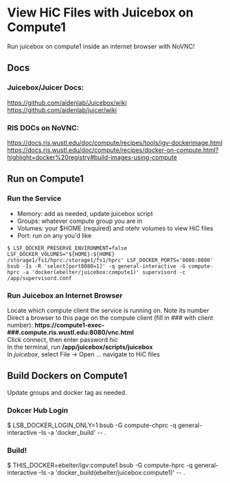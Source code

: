 # View HiC Files with Juicebox on Compute1
Run juicebox on compute1 inside an internet browser with NoVNC!
## Docs 
### Juicebox/Juicer Docs:
https://github.com/aidenlab/Juicebox/wiki
https://github.com/aidenlab/juicer/wiki
### RIS DOCs on NoVNC:
https://docs.ris.wustl.edu/doc/compute/recipes/tools/igv-dockerimage.html
https://docs.ris.wustl.edu/doc/compute/recipes/docker-on-compute.html?highlight=docker%20registry#build-images-using-compute
## Run on Compute1
### Run the Service
* Memory:   add as needed, update juicebox script
* Groups:   whatever compute group you are in
* Volumes:  your $HOME (required) and otehr volumes to view HiC files
* Port:     run on any you'd like
```
$ LSF_DOCKER_PRESERVE_ENVIRONMENT=false LSF_DOCKER_VOLUMES="${HOME}:${HOME} /storage1/fs1/hprc:/storage1/fs1/hprc' LSF_DOCKER_PORTS='8080:8080' bsub -Is -R 'select[port8080=1]' -q general-interactive -G compute-hprc -a 'docker(ebelter/juicebox:compute1)' supervisord -c /app/supervisord.conf
```
### Run Juicebox an Internet Browser
Locate which compute client the service is running on. Note its number  
Direct a browser to this page on the compute client (fill in ### with client number): __https://compute1-exec-###.compute.ris.wustl.edu:8080/vnc.html__  
Click connect, then enter password _hic_  
In the terminal, run __/app/juicebox/scripts/juicebox__  
In _juicebox_, select File -> Open ... navigate to HiC files  
## Build Dockers on Compute1
Update groups and docker tag as needed.
### Dokcer Hub Login
$ LSB_DOCKER_LOGIN_ONLY=1  bsub -G compute-chprc -q general-interactive -Is -a 'docker_build' -- .
### Build!
$ THIS_DOCKER=ebelter/igv:compute1 bsub -G compute-hprc -q general-interactive -Is -a 'docker_build(ebelter/juicebox:compute1)' -- .

